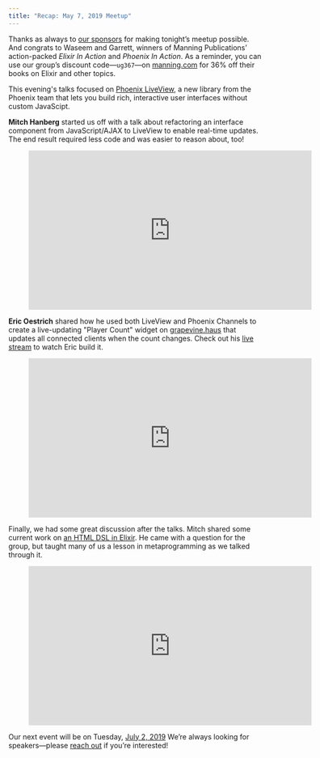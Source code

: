 ```yaml
---
title: "Recap: May 7, 2019 Meetup"
---
```


Thanks as always to [our sponsors](https://www.meetup.com/indyelixir/sponsors/) for making tonight’s meetup possible. And congrats to Waseem and Garrett, winners of Manning Publications’ action-packed *Elixir In Action* and *Phoenix In Action*. As a reminder, you can use our group’s discount code—`ug367`—on [manning.com](https://www.manning.com/) for 36% off their books on Elixir and other topics.

This evening's talks focused on [Phoenix LiveView](https://dockyard.com/blog/2018/12/12/phoenix-liveview-interactive-real-time-apps-no-need-to-write-javascript), a new library from the Phoenix team that lets you build rich, interactive user interfaces without custom JavaScipt.

**Mitch Hanberg** started us off with a talk about refactoring an interface component from JavaScript/AJAX to LiveView to enable real-time updates. The end result required less code and was easier to reason about, too!

<figure>
  <div class="FlexVideo">
    <iframe width="560" height="315" src="https://www.youtube.com/embed/JG2dUCGDNIY" frameborder="0" allowfullscreen></iframe>
  </div>
</figure>

**Eric Oestrich** shared how he used both LiveView and Phoenix Channels to create a live-updating "Player Count" widget on [grapevine.haus](https://grapevine.haus/) that updates all connected clients when the count changes. Check out his [live stream](https://www.youtube.com/watch?v=6TXVIkG6PF0) to watch Eric build it.

<figure>
  <div class="FlexVideo">
    <iframe width="560" height="315" src="https://www.youtube.com/embed/1rSYlvNdrhU" frameborder="0" allowfullscreen></iframe>
  </div>
</figure>

Finally, we had some great discussion after the talks. Mitch shared some current work on [an HTML DSL in Elixir](https://github.com/mhanberg/dsl). He came with a question for the group, but taught many of us a lesson in metaprogramming as we talked through it.

<figure>
  <div class="FlexVideo">
    <iframe width="560" height="315" src="https://www.youtube.com/embed/86lSzFnEZqQ" frameborder="0" allowfullscreen></iframe>
  </div>
</figure>

Our next event will be on Tuesday, [July 2, 2019](https://www.meetup.com/indyelixir/events/261778020/) We’re always looking for speakers—please [reach out](mailto:hellostevegrossi+indyelixir@gmail.org) if you’re interested!
